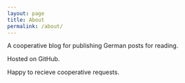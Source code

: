 ```yaml
---
layout: page
title: About
permalink: /about/
---
```


A cooperative blog for publishing German posts for reading.

Hosted on GitHub.

Happy to recieve cooperative requests.
